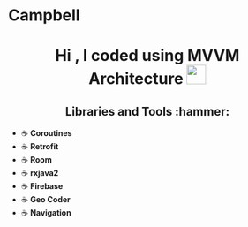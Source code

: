 # Campbell

<h1 align="center">Hi , I coded using MVVM Architecture  <img src="https://media.giphy.com/media/hvRJCLFzcasrR4ia7z/giphy.gif" width="35"></h1>

<h2 align="center"> Libraries and Tools :hammer:</h2>

- ☕ **Coroutines**
- ☕ **Retrofit**
- ☕ **Room**
- ☕ **rxjava2**
- ☕ **Firebase**
- ☕ **Geo Coder**
- ☕ **Navigation**


